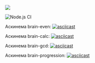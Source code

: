 <a href="https://codeclimate.com/github/Jorah-M/frontend-project-lvl1/maintainability"><img src="https://api.codeclimate.com/v1/badges/c65b211c19999419e657/maintainability" /></a>

![Node.js CI](https://github.com/Jorah-M/frontend-project-lvl1/workflows/Node.js%20CI/badge.svg)

Аскинема brain-even:
[![asciicast](https://asciinema.org/a/XPmSSTWWnkWcQ733WC6ROWrhf.svg)](https://asciinema.org/a/XPmSSTWWnkWcQ733WC6ROWrhf)

Аскинема brain-calc:
[![asciicast](https://asciinema.org/a/2m9Kmvixk0DoVtWgzcJoQ3l55.svg)](https://asciinema.org/a/2m9Kmvixk0DoVtWgzcJoQ3l55)

Аскинема brain-gcd:
[![asciicast](https://asciinema.org/a/0MqGsu34M2eNgawztDuslWZJr.svg)](https://asciinema.org/a/0MqGsu34M2eNgawztDuslWZJr)

Аскинема brain-progression:
[![asciicast](https://asciinema.org/a/gfKt94FBr0aqeBE7JgnGr8JAS.svg)](https://asciinema.org/a/gfKt94FBr0aqeBE7JgnGr8JAS)